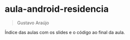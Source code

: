 # aula-android-residencia

> Gustavo Araújo

Índice das aulas com os slides e o código ao final da aula.
